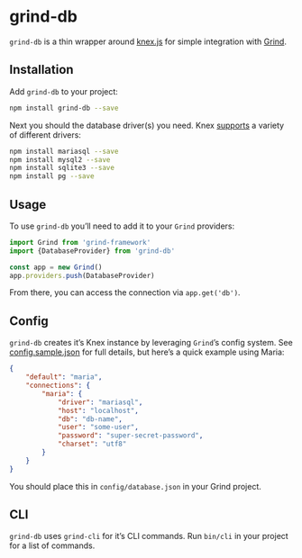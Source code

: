 # grind-db

`grind-db` is a thin wrapper around [knex.js](http://knexjs.org/) for simple integration with [Grind](https://github.com/shnhrrsn/grind-framework).

## Installation

Add `grind-db` to your project:

```bash
npm install grind-db --save
```

Next you should the database driver(s) you need.  Knex [supports](http://knexjs.org/#Installation-node) a variety of different drivers:

```bash
npm install mariasql --save
npm install mysql2 --save
npm install sqlite3 --save
npm install pg --save
```

## Usage

To use `grind-db` you’ll need to add it to your `Grind` providers:

```js
import Grind from 'grind-framework'
import {DatabaseProvider} from 'grind-db'

const app = new Grind()
app.providers.push(DatabaseProvider)
```

From there, you can access the connection via `app.get('db')`.

## Config

`grind-db` creates it’s Knex instance by leveraging `Grind`’s config system.  See [config.sample.json](config.sample.json) for full details, but here’s a quick example using Maria:

```json
{
	"default": "maria",
	"connections": {
		"maria": {
			"driver": "mariasql",
			"host": "localhost",
			"db": "db-name",
			"user": "some-user",
			"password": "super-secret-password",
			"charset": "utf8"
		}
	}
}
```

You should place this in `config/database.json` in your Grind project.

## CLI

`grind-db` uses `grind-cli` for it’s CLI commands.  Run `bin/cli` in your project for a list of commands.
